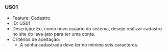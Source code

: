 ### US01

- Feature: Cadastro
- ID: US01
- Descrição: Eu, como novo usuário do sistema, desejo realizar cadastro no site do lava-jato para ter uma conta.
- Critérios de aceitação:
    * A senha cadastrada deve ter no mínimo seis caracteres.

  